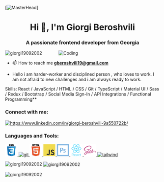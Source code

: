 [![MasterHead](https://i.pinimg.com/564x/b0/0b/9f/b00b9f137495a5c7b63b8918263e3c7d.jpg)]
<h1 align="center">Hi 👋, I'm Giorgi Beroshvili</h1>
<h3 align="center">A passionate frontend developer from Georgia</h3>
<img align="right" alt="Coding" width="330" src="https://i.pinimg.com/originals/60/74/4d/60744d76f0f23b1d5d012aeca5be9d7f.gif" >

<p align="left"> <img src="https://komarev.com/ghpvc/?username=giorgi19092002&label=Profile%20views&color=0e75b6&style=flat" alt="giorgi19092002" /> </p>

- 📫 How to reach me **gberoshvili19@gmail.com**

- Hello i am harder-worker and disciplined person , who loves to work. I am not afraid to new challenges and i am always ready to work.





Skills: React / JavaScript / HTML / CSS / Git / TypeScript / Material UI / Sass / Redux / Bootstrap / Social Media Sign-In / API Integrations / Functional Programming**

<h3 align="left">Connect with me:</h3>
<p align="left">
<a href="https://linkedin.com/in/https://www.linkedin.com/in/giorgi-beroshvili-9a550722b/" target="blank"><img align="center" src="https://raw.githubusercontent.com/rahuldkjain/github-profile-readme-generator/master/src/images/icons/Social/linked-in-alt.svg" alt="https://www.linkedin.com/in/giorgi-beroshvili-9a550722b/" height="30" width="40" /></a>
</p>

<h3 align="left">Languages and Tools:</h3>
<p align="left"> <a href="https://www.w3schools.com/css/" target="_blank" rel="noreferrer"> <img src="https://raw.githubusercontent.com/devicons/devicon/master/icons/css3/css3-original-wordmark.svg" alt="css3" width="40" height="40"/> </a> <a href="https://git-scm.com/" target="_blank" rel="noreferrer"> <img src="https://www.vectorlogo.zone/logos/git-scm/git-scm-icon.svg" alt="git" width="40" height="40"/> </a> <a href="https://www.w3.org/html/" target="_blank" rel="noreferrer"> <img src="https://raw.githubusercontent.com/devicons/devicon/master/icons/html5/html5-original-wordmark.svg" alt="html5" width="40" height="40"/> </a> <a href="https://developer.mozilla.org/en-US/docs/Web/JavaScript" target="_blank" rel="noreferrer"> <img src="https://raw.githubusercontent.com/devicons/devicon/master/icons/javascript/javascript-original.svg" alt="javascript" width="40" height="40"/> </a> <a href="https://www.photoshop.com/en" target="_blank" rel="noreferrer"> <img src="https://raw.githubusercontent.com/devicons/devicon/master/icons/photoshop/photoshop-line.svg" alt="photoshop" width="40" height="40"/> </a> <a href="https://reactjs.org/" target="_blank" rel="noreferrer"> <img src="https://raw.githubusercontent.com/devicons/devicon/master/icons/react/react-original-wordmark.svg" alt="react" width="40" height="40"/> </a> <a href="https://sass-lang.com" target="_blank" rel="noreferrer"> <img src="https://raw.githubusercontent.com/devicons/devicon/master/icons/sass/sass-original.svg" alt="sass" width="40" height="40"/> </a> <a href="https://tailwindcss.com/" target="_blank" rel="noreferrer"> <img src="https://www.vectorlogo.zone/logos/tailwindcss/tailwindcss-icon.svg" alt="tailwind" width="40" height="40"/> </a> </p>

<p><img align="left" src="https://github-readme-stats.vercel.app/api/top-langs?username=giorgi19092002&show_icons=true&locale=en&layout=compact" alt="giorgi19092002" /></p>

<p>&nbsp;<img align="center" src="https://github-readme-stats.vercel.app/api?username=giorgi19092002&show_icons=true&locale=en" alt="giorgi19092002" /></p>

<p><img align="center" src="https://github-readme-streak-stats.herokuapp.com/?user=giorgi19092002&" alt="giorgi19092002" /></p>
